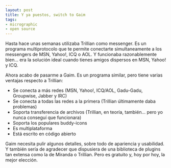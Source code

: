 ```yaml
---
layout: post
title: Y ya puestos, switch to Gaim
tags:
- micrographic
- open source
---
```

Hasta hace unas semanas utilizaba Trillian como messenger. Es un programa multiprotocolo que te permite conectarte simultaneamente a los messengers de MSN, Yahoo!, ICQ o AOL. Y funcionaba razonablemente bien… era la solución ideal cuando tienes amigos dispersos en MSN, Yahoo! y ICQ.

Ahora acabo de pasarme a Gaim. Es un programa similar, pero tiene varias ventajas respecto a Trillian:

* Se conecta a más redes (MSN, Yahoo!, ICQ/AOL, Gadu-Gadu, Groupwise, Jabber y IRC)
* Se conecta a todas las redes a la primera (Trillian últimamente daba problemas)
* Soporta transferencia de archivos (Trillian, en teoría, también… pero yo nunca conseguí que funcionara)
* Soporta los populares buddy-icons
* Es multiplataforma
* Está escrito en código abierto

Gaim necesita pulir algunos detalles, sobre todo de apariencia y usabilidad. Y también sería de agradecer que dispusiera de una biblioteca de plugins tan extensa como la de Miranda o Trillian. Pero es gratuito y, hoy por hoy, la mejor elección.
